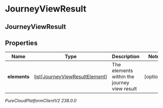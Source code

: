 # JourneyViewResult

## JourneyViewResult

## Properties

|Name | Type | Description | Notes|
|------------ | ------------- | ------------- | -------------|
| **elements** | [list[JourneyViewResultElement]](JourneyViewResultElement) | The elements within the journey view result | [optional] |



_PureCloudPlatformClientV2 238.0.0_
